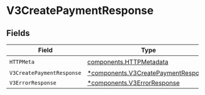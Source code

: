 # V3CreatePaymentResponse


## Fields

| Field                                                                                     | Type                                                                                      | Required                                                                                  | Description                                                                               |
| ----------------------------------------------------------------------------------------- | ----------------------------------------------------------------------------------------- | ----------------------------------------------------------------------------------------- | ----------------------------------------------------------------------------------------- |
| `HTTPMeta`                                                                                | [components.HTTPMetadata](../../models/components/httpmetadata.md)                        | :heavy_check_mark:                                                                        | N/A                                                                                       |
| `V3CreatePaymentResponse`                                                                 | [*components.V3CreatePaymentResponse](../../models/components/v3createpaymentresponse.md) | :heavy_minus_sign:                                                                        | Created                                                                                   |
| `V3ErrorResponse`                                                                         | [*components.V3ErrorResponse](../../models/components/v3errorresponse.md)                 | :heavy_minus_sign:                                                                        | Error                                                                                     |